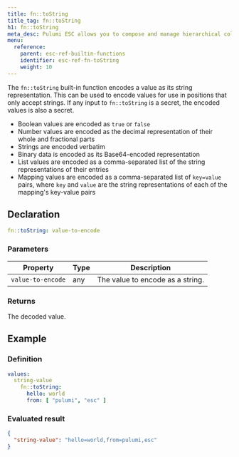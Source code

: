 ```yaml
---
title: fn::toString
title_tag: fn::toString
h1: fn::toString
meta_desc: Pulumi ESC allows you to compose and manage hierarchical collections of configuration and secrets and consume them in various ways.
menu:
  reference:
    parent: esc-ref-builtin-functions
    identifier: esc-ref-fn-toString
    weight: 10
---
```


The `fn::toString` built-in function encodes a value as its string representation. This can be used to encode values for use in positions that only accept strings. If any input to `fn::toString` is a secret, the encoded values is also a secret.

- Boolean values are encoded as `true` or `false`
- Number values are encoded as the decimal representation of their whole and fractional parts
- Strings are encoded verbatim
- Binary data is encoded as its Base64-encoded representation
- List values are encoded as a comma-separated list of the string representations of their entries
- Mapping values are encoded as a comma-separated list of `key=value` pairs, where `key` and `value` are the string representations of each of the mapping's key-value pairs

## Declaration

```yaml
fn::toString: value-to-encode
```

### Parameters

| Property          | Type   | Description                                                       |
|-------------------|--------|-------------------------------------------------------------------|
| `value-to-encode` | any    | The value to encode as a string.

### Returns

The decoded value.

## Example

### Definition

```yaml
values:
  string-value
    fn::toString:
      hello: world
      from: [ "pulumi", "esc" ]
```

### Evaluated result

```json
{
  "string-value": "hello=world,from=pulumi,esc"
}
```
